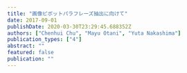 ```yaml
---
title: "画像ピボットパラフレーズ抽出に向けて"
date: 2017-09-01
publishDate: 2020-03-30T23:29:45.688352Z
authors: ["Chenhui Chu", "Mayu Otani", "Yuta Nakashima"]
publication_types: ["4"]
abstract: ""
featured: false
publication: ""
---
```



